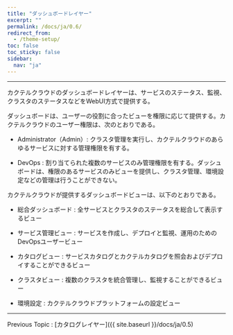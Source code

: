 ```yaml
---
title: "ダッシュボードレイヤー"
excerpt: ""
permalink: /docs/ja/0.6/
redirect_from:
  - /theme-setup/
toc: false
toc_sticky: false
sidebar:
  nav: "ja"
---
```



---

カクテルクラウドのダッシュボードレイヤーは、サービスのステータス、監視、クラスタのステータスなどをWebUI方式で提供する。

ダッシュボードは、ユーザーの役割に合ったビューを権限に応じて提供する。カクテルクラウドのユーザー権限は、次のとおりである。

* Administrator（Admin）: クラスタ管理を実行し、カクテルクラウドのあらゆるサービスに対する管理権限を有する。

* DevOps : 割り当てられた複数のサービスのみ管理権限を有する。ダッシュボードは、権限のあるサービスのみビューを提供し、クラスタ管理、環境設定などの管理は行うことができない。

カクテルクラウドが提供するダッシュボードビューは、以下のとおりである。

* 総合ダッシュボード : 全サービスとクラスタのステータスを総合して表示するビュー

* サービス管理ビュー : サービスを作成し、デプロイと監視、運用のためのDevOpsユーザービュー

* カタログビュー : サービスカタログとカクテルカタログを照会およびデプロイすることができるビュー

* クラスタビュー : 複数のクラスタを統合管理し、監視することができるビュー

* 環境設定 : カクテルクラウドプラットフォームの設定ビュー

---

Previous Topic : [カタログレイヤー]({{ site.baseurl }}/docs/ja/0.5)

